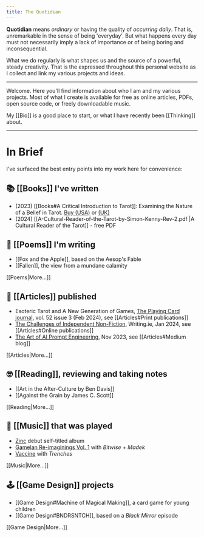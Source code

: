 ```yaml
---
title: The Quotidian
---
```

**Quotidian** means *ordinary* or having the quality of *occurring daily*. That is, unremarkable in the sense of being 'everyday'.  But what happens every day must not necessarily imply a lack of importance or of being boring and inconsequential.

What we do regularly is what shapes us and the source of a powerful, steady creativity. That is the expressed throughout this personal website as I collect and link my various projects and ideas.

---

Welcome. Here you'll find information about who I am and my various projects.
Most of what I create is available for free as online articles, PDFs, open source code, or freely downloadable music.

My [[Bio]] is a good place to start, or what I have recently been [[Thinking]] about.

---

# In Brief

I've surfaced the best entry points into my work here for convenience:

## 📚 [[Books]] I've written
* (2023) [[Books#A Critical Introduction to Tarot]]: Examining the Nature of a Belief in Tarot. [Buy (USA)](https://www.amazon.com/Critical-Introduction-Tarot-Examining-Nature/dp/1803413921) or [(UK)](https://www.amazon.co.uk/Critical-Introduction-Tarot-Examining-Nature/dp/1803413921/)
* (2024) [[A-Cultural-Reader-of-the-Tarot-by-Simon-Kenny-Rev-2.pdf |A Cultural Reader of the Tarot]] - free PDF

## 📜 [[Poems]] I'm writing
* [[Fox and the Apple]], based on the Aesop's Fable
* [[Fallen]], the view from a mundane calamity

[[Poems|More...]]

## 📄 [[Articles]] published
* Esoteric Tarot and A New Generation of Games, [The Playing Card journal](https://www.i-p-c-s.org/wp/home-2/), vol. 52 issue 3 (Feb 2024), see [[Articles#Print publications]]
* [The Challenges of Independent Non-Fiction](https://www.writing.ie/tell-your-own-story/the-challenges-of-independent-non-fiction-by-simon-kenny/), Writing.ie, Jan 2024, see [[Articles#Online publications]]
* [The Art of AI Prompt Engineering](https://medium.com/@skenwrites/the-art-of-ai-prompt-engineering-dd4f23138f7a), Nov 2023, see [[Articles#Medium blog]]

[[Articles|More...]]

## 🤓 [[Reading]], reviewing and taking notes

* [[Art in the After-Culture by Ben Davis]]
* [[Against the Grain by James C. Scott]]

[[Reading|More...]]

## 🥁 [[Music]] that was played
* [Zinc](https://zincband.bandcamp.com/album/zinc) debut self-titled album
* [Gamelan Re-imaginings Vol. 1](https://bitwiseandmadek.bandcamp.com/album/gamelan-re-imaginings-vol-1) with *Bitwise + Madek*
* [Vaccine](https://trenchesband.bandcamp.com/album/drainland-split-12) with *Trenches*

[[Music|More...]]

 ## 🕹️ [[Game Design]] projects
 * [[Game Design#Machine of Magical Making]], a card game for young children
 * [[Game Design#BNDRSNTCH]], based on a *Black Mirror* episode

[[Game Design|More...]]